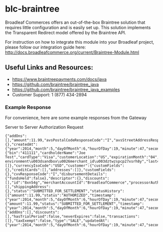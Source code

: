 blc-braintree
=============

Broadleaf Commerces offers an out-of-the-box Braintree solution that requires little configuration and is easily set up.
This solution implements the Transparent Redirect model offered by the Braintree API.

For instruction on how to integrate this module into your Broadleaf project, please follow our integration guide here: http://docs.broadleafcommerce.org/current/Braintree-Module.html

## Useful Links and Resources:

- https://www.braintreepayments.com/docs/java
- https://github.com/braintree/braintree_java
- https://github.com/braintree/braintree_java_examples
- Customer Support: 1 (877) 434-2894


### Example Response
For convenience, here are some example responses from the Gateway

Server to Server Authorization Request
```text
{"addOns":[],"amount":11.99,"avsPostalCodeResponseCode":"I","avsStreetAddressResponseCode":"I","billingAddress":{},"createdAt":{"year":2014,"month":5,"dayOfMonth":6,"hourOfDay":19,"minute":47,"second":25},"creditCard":{"bin":"411111","cardholderName":"Joe Test","cardType":"Visa","customerLocation":"US","expirationMonth":"04","expirationYear":"2016","isDefault":false,"isVenmoSdk":false,"isExpired":false,"imageUrl":"https://assets.braintreegateway.com/payment_method_logo/visa.png?environment\u003dsandbox\u0026merchant_id\u003dztwzspcp27xsrh8y","last4":"1111","commercial":"Unknown","debit":"Unknown","durbinRegulated":"Unknown","healthcare":"Unknown","payroll":"Unknown","prepaid":"Unknown","countryOfIssuance":"Unknown","issuingBank":"Unknown","subscriptions":[]},"currencyIsoCode":"USD","customer":{"customFields":{},"creditCards":[],"addresses":[]},"customFields":{},"cvvResponseCode":"I","disbursementDetails":{"fundsHeld":false},"descriptor":{},"discounts":[],"id":"8xn54g","merchantAccountId":"BroadleafCommerce","processorAuthorizationCode":"ZJ1Z5H","processorResponseCode":"1000","processorResponseText":"Approved","recurring":false,"refundIds":[],"shippingAddress":{},"status":"SUBMITTED_FOR_SETTLEMENT","statusHistory":[{"amount":11.99,"status":"AUTHORIZED","timestamp":{"year":2014,"month":5,"dayOfMonth":6,"hourOfDay":19,"minute":47,"second":26},"source":"API","user":"elbertbautista"},{"amount":11.99,"status":"SUBMITTED_FOR_SETTLEMENT","timestamp":{"year":2014,"month":5,"dayOfMonth":6,"hourOfDay":19,"minute":47,"second":26},"source":"API","user":"elbertbautista"}],"subscription":{"addOns":[],"discounts":[],"hasTrialPeriod":false,"neverExpires":false,"transactions":[]},"taxExempt":false,"type":"SALE","updatedAt":{"year":2014,"month":5,"dayOfMonth":6,"hourOfDay":19,"minute":47,"second":26}}
```
